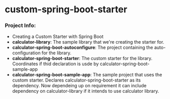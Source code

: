 # custom-spring-boot-starter
### Project Info: 
- Creating a Custom Starter with Spring Boot
- **calculator-library**: The sample library that we're creating the starter for.
- **calculator-spring-boot-autoconfigure**: The project containing the auto-configuration for the library.
- **calculator-spring-boot-starter**: The custom starter for the library. Coordinates if thid declaration is usde by calculator-spring-boot-sample-app
- **calculator-spring-boot-sample-app**: The sample project that uses the custom starter. Declares calculator-spring-boot-starter as its dependency. Now dependeing up on requirement it can include dependency on calculator-library if it intends to use calculator library.

